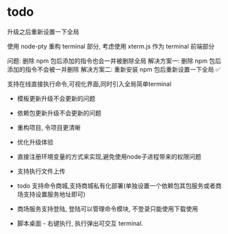 # todo
升级之后重新设置一下全局

使用 node-pty 重构 terminal 部分, 考虑使用 xterm.js 作为 terminal 前端部分

问题: 删除 npm 包后添加的指令也会一并被删除全局
解决方案一: 删除 npm 包后添加的指令不会被一并删除
解决方案二: 重新安装 npm 包后重新设置一下全局 ✅

  支持在线直接执行命令,可视化界面,同时引入全局简单terminal
  - 模板更新升级不会更新的问题
  - 依赖包更新升级不会更新的问题
  - 重构项目, 令项目更清晰
  
  - 优化升级体验
  - 直接注册环境变量的方式来实现,避免使用node子进程带来的权限问题
  - 支持执行文件上传
  - todo 支持命令商城,支持商城私有化部署(单独设置一个依赖包其包服务或者商场支持设置服务地址即可)
  - 商场服务支持登陆, 登陆可以管理命令模块, 不登录只能使用下载使用
  - 脚本桌面 - 右键执行, 执行弹出可交互 terminal.